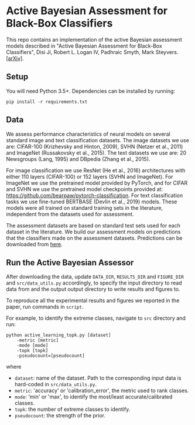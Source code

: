 Active Bayesian Assessment for Black-Box Classifiers
===

This repo contains an implementation of the active Bayesian assessment models described in "Active Bayesian Assessment 
for Black-Box Classifiers", Disi Ji, Robert L. Logan IV, Padhraic Smyth, Mark Steyvers. [[arXiv]](https://arxiv.org/abs/tbd).


Setup
---
You will need Python 3.5+. Dependencies can be installed by running:
```{bash}
pip install -r requirements.txt
```


Data
---
We assess performance characteristics of neural models on several standard image and text classification datasets. 
The image datasets we use are: CIFAR-100 (Krizhevsky and Hinton, 2009), SVHN (Netzer et al., 2011) and ImageNet (Russakovsky et al., 2015). 
The text datasets we use are: 20 Newsgroups (Lang, 1995) and DBpedia (Zhang et al., 2015). 

For image classification we use ResNet (He et al., 2016) architectures with either 110 layers (CIFAR-100) or 152 layers (SVHN and ImageNet). 
For ImageNet we use the pretrained model provided by PyTorch, and for CIFAR and SVHN we use the pretrained model checkpoints provided at: 
https://github.com/bearpaw/pytorch-classification. 
For text classification tasks we use fine-tuned BERTBASE (Devlin et al., 2019) models. These models were all
trained on standard training sets in the literature, independent from the datasets used for assessment.

The assessment datasets are based on standard test sets used for each dataset in the literature.
We build our assessment models on predictions that the classifiers made on the assessment datasets.
Predictions can be downloaded from [here](https://drive.google.com/drive/folders/1G7-9GGMxujtQ7W0eMnYZ2ZJNkJ8QQoSZ).


Run the Active Bayesian Assessor
---

After downloading the data, update `DATA_DIR`, `RESULTS_DIR` and `FIGURE_DIR` and `src/data_utils.py` accordingly, to specify the input directory to read data from 
and the output output directory to write results and figures to.

To reproduce all the experimental results and figures we reported in the paper, run commands in `script`. 

For example, to identify the extreme classes, navigate to `src` directory and run:
```{bash}
python active_learning_topk.py [dataset] 
    -metric [metric] 
    -mode [mode] 
    -topk [topk] 
    -pseudocount=[pseudocount]
```
where 
- `dataset`: name of the dataset. Path to the corresponding input data is hard-coded in `src/data_utils.py`.
- `metric`: 'accuracy' or 'calibration_error', the metric used to rank classes.
- `mode`: 'min' or 'max', to identify the most/least accurate/calibrated classes.
- `topk`: the number of extreme classes to identify.
-  `pseudocount`: the strength of the prior.

